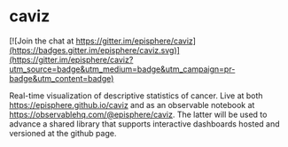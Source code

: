 # caviz

[![Join the chat at https://gitter.im/episphere/caviz](https://badges.gitter.im/episphere/caviz.svg)](https://gitter.im/episphere/caviz?utm_source=badge&utm_medium=badge&utm_campaign=pr-badge&utm_content=badge)

Real-time visualization of descriptive statistics of cancer. Live at both https://episphere.github.io/caviz and as an observable notebook at https://observablehq.com/@episphere/caviz. The latter will be used to advance a shared library that supports interactive dashboards hosted and versioned at the github page.
